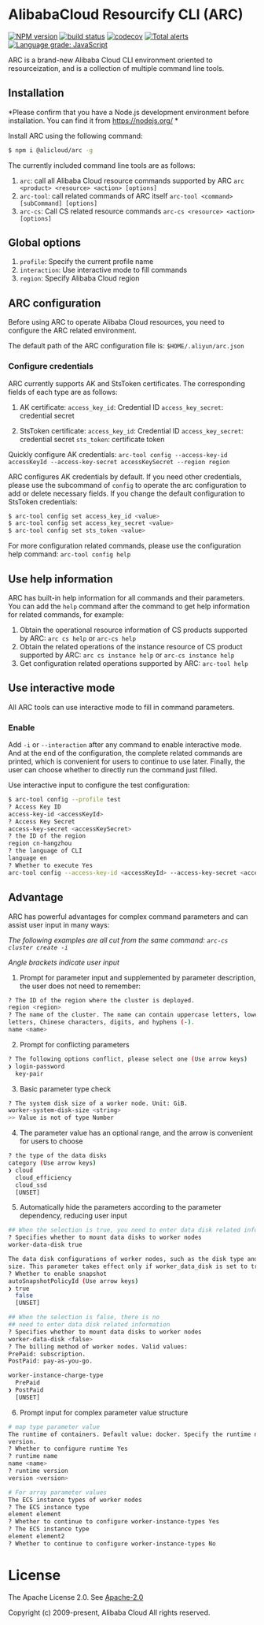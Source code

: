 # AlibabaCloud Resourcify CLI (ARC)

[![NPM version][npm-image]][npm-url]
[![build status][travis-image]][travis-url]
[![codecov][cov-image]][cov-url]
[![Total alerts][alerts-image]][alerts-url]
[![Language grade: JavaScript][grade-image]][grade-url]

[npm-image]: https://img.shields.io/npm/v/@alicloud/arc.svg?style=flat-square
[npm-url]: https://npmjs.org/package/@alicloud/arc
[travis-image]: https://img.shields.io/travis/aliyun/alibabacloud-resourcify-cli/master.svg?style=flat-square
[travis-url]: https://travis-ci.org/aliyun/alibabacloud-resourcify-cli
[cov-image]: https://codecov.io/gh/aliyun/alibabacloud-resourcify-cli/branch/master/graph/badge.svg
[cov-url]: https://codecov.io/gh/aliyun/alibabacloud-resourcify-cli
[alerts-image]:https://img.shields.io/lgtm/alerts/g/aliyun/alibabacloud-resourcify-cli.svg?logo=lgtm&logoWidth=18
[alerts-url]:https://lgtm.com/projects/g/aliyun/alibabacloud-resourcify-cli/alerts/
[grade-image]:https://img.shields.io/lgtm/grade/javascript/g/aliyun/alibabacloud-resourcify-cli.svg?logo=lgtm&logoWidth=18
[grade-url]:https://lgtm.com/projects/g/aliyun/alibabacloud-resourcify-cli/context:javascript


ARC is a brand-new Alibaba Cloud CLI environment oriented to resourceization, and is a collection of multiple command line tools.

## Installation

*Please confirm that you have a Node.js development environment before installation. You can find it from https://nodejs.org/ *

Install ARC using the following command:

```sh
$ npm i @alicloud/arc -g
```

The currently included command line tools are as follows:

1. `arc`: call all Alibaba Cloud resource commands supported by ARC
`arc <product> <resource> <action> [options]`
2. `arc-tool`: call related commands of ARC itself
`arc-tool <command> [subCommand] [options]`
3. `arc-cs`: Call CS related resource commands
`arc-cs <resource> <action> [options]`

## Global options

1. `profile`: Specify the current profile name
2. `interaction`: Use interactive mode to fill commands
3. `region`: Specify Alibaba Cloud region

## ARC configuration

Before using ARC to operate Alibaba Cloud resources, you need to configure the ARC related environment.

The default path of the ARC configuration file is:
`$HOME/.aliyun/arc.json`

### Configure credentials

ARC currently supports AK and StsToken certificates. The corresponding fields of each type are as follows:

1. AK certificate:
`access_key_id`: Credential ID
`access_key_secret`: credential secret

2. StsToken certificate:
`access_key_id`: Credential ID
`access_key_secret`: credential secret
`sts_token`: certificate token


Quickly configure AK credentials:
`arc-tool config --access-key-id accessKeyId --access-key-secret accessKeySecret --region region`

ARC configures AK credentials by default. If you need other credentials, please use the subcommand of `config` to operate the arc configuration to add or delete necessary fields. If you change the default configuration to StsToken credentials:

```sh
$ arc-tool config set access_key_id <value>
$ arc-tool config set access_key_secret <value>
$ arc-tool config set sts_token <value>
```

For more configuration related commands, please use the configuration help command: `arc-tool config help`

## Use help information

ARC has built-in help information for all commands and their parameters. You can add the `help` command after the command to get help information for related commands, for example:
1. Obtain the operational resource information of CS products supported by ARC:
`arc cs help` or `arc-cs help`
2. Obtain the related operations of the instance resource of CS product supported by ARC:
`arc cs instance help` or `arc-cs instance help`
3. Get configuration related operations supported by ARC:
`arc-tool help`

## Use interactive mode

All ARC tools can use interactive mode to fill in command parameters.

### Enable

Add `-i` or `--interaction` after any command to enable interactive mode. And at the end of the configuration, the complete related commands are printed, which is convenient for users to continue to use later. Finally, the user can choose whether to directly run the command just filled.

Use interactive input to configure the test configuration:

```sh
$ arc-tool config --profile test
? Access Key ID
access-key-id <accessKeyId>
? Access Key Secret
access-key-secret <accessKeySecret>
? the ID of the region
region cn-hangzhou
? the language of CLI
language en
? Whether to execute Yes
arc-tool config --access-key-id <accessKeyId> --access-key-secret <accessKeySecret> --region cn-hangzhou --language en
```

## Advantage

ARC has powerful advantages for complex command parameters and can assist user input in many ways:

*The following examples are all cut from the same command: `arc-cs cluster create -i`*

*Angle brackets indicate user input*

1. Prompt for parameter input and supplemented by parameter description, the user does not need to remember:
```sh
? The ID of the region where the cluster is deployed.
region <region>
? The name of the cluster. The name can contain uppercase letters, lowercase  
letters, Chinese characters, digits, and hyphens (-).
name <name>
```

2. Prompt for conflicting parameters
```sh
? The following options conflict, please select one (Use arrow keys)
❯ login-password
  key-pair
```

3. Basic parameter type check

```sh
? The system disk size of a worker node. Unit: GiB.
worker-system-disk-size <string>
>> Value is not of type Number
```

4. The parameter value has an optional range, and the arrow is convenient for users to choose

```sh
? the type of the data disks
category (Use arrow keys)
❯ cloud
  cloud_efficiency
  cloud_ssd
  [UNSET]
```

5. Automatically hide the parameters according to the parameter dependency, reducing user input

```sh
## When the selection is true, you need to enter data disk related information
? Specifies whether to mount data disks to worker nodes
worker-data-disk true

The data disk configurations of worker nodes, such as the disk type and disk  
size. This parameter takes effect only if worker_data_disk is set to true.
? Whether to enable snapshot
autoSnapshotPolicyId (Use arrow keys)
❯ true 
  false 
  [UNSET]

## When the selection is false, there is no 
## need to enter data disk related information
? Specifies whether to mount data disks to worker nodes
worker-data-disk <false>
? The billing method of worker nodes. Valid values:
PrePaid: subscription.
PostPaid: pay-as-you-go.

worker-instance-charge-type 
  PrePaid 
❯ PostPaid 
  [UNSET] 
```

6. Prompt input for complex parameter value structure

```sh
# map type parameter value
The runtime of containers. Default value: docker. Specify the runtime name and
version.
? Whether to configure runtime Yes
? runtime name
name <name>
? runtime version
version <version>

# For array parameter values
The ECS instance types of worker nodes
? The ECS instance type
element element
? Whether to continue to configure worker-instance-types Yes
? The ECS instance type
element element2
? Whether to continue to configure worker-instance-types No

```

# License

The Apache License 2.0. See [Apache-2.0](/LICENSE)

Copyright (c) 2009-present, Alibaba Cloud All rights reserved.
